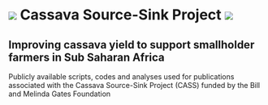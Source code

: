 # ![](https://cass-research.org/wp-content/uploads/2019/05/CASS-Logo_freigestellt.png) Cassava Source-Sink Project ![](https://biochemie-nat.cms.rrze.uni-erlangen.de/files/2022/04/bc_logo.png)

## Improving cassava yield to support smallholder farmers in Sub Saharan Africa 

Publicly available scripts, codes and analyses used for publications associated with the Cassava Source-Sink Project (CASS) funded by the Bill and Melinda Gates Foundation
